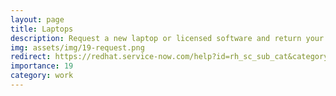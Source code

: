 ```yaml
---
layout: page
title: Laptops
description: Request a new laptop or licensed software and return your old hardware.
img: assets/img/19-request.png
redirect: https://redhat.service-now.com/help?id=rh_sc_sub_cat&category=9ccc4bc91b2ec554839e32a3cc4bcb18
importance: 19
category: work
---
```

